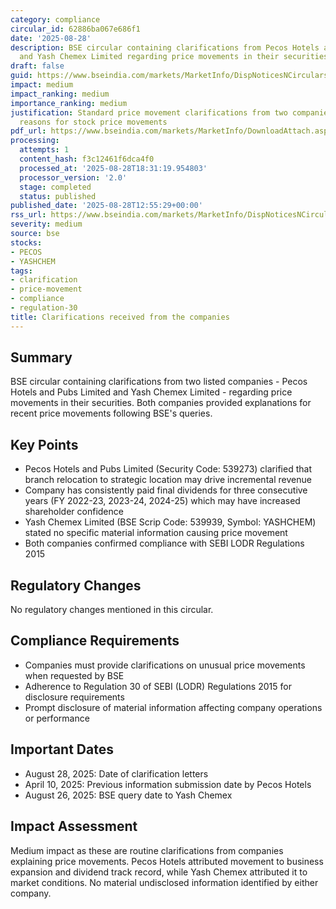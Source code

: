 ```yaml
---
category: compliance
circular_id: 62886ba067e686f1
date: '2025-08-28'
description: BSE circular containing clarifications from Pecos Hotels and Pubs Limited
  and Yash Chemex Limited regarding price movements in their securities.
draft: false
guid: https://www.bseindia.com/markets/MarketInfo/DispNoticesNCirculars.aspx?Noticeid={FB1B7367-AA9E-430D-A584-8812616DEF3A}&noticeno=20250828-51&dt=08/28/2025&icount=51&totcount=59&flag=0
impact: medium
impact_ranking: medium
importance_ranking: medium
justification: Standard price movement clarifications from two companies explaining
  reasons for stock price movements
pdf_url: https://www.bseindia.com/markets/MarketInfo/DownloadAttach.aspx?id=20250828-51&attachedId=9bda654e-e2b3-4913-97c2-b9586b8ad046
processing:
  attempts: 1
  content_hash: f3c12461f6dca4f0
  processed_at: '2025-08-28T18:31:19.954803'
  processor_version: '2.0'
  stage: completed
  status: published
published_date: '2025-08-28T12:55:29+00:00'
rss_url: https://www.bseindia.com/markets/MarketInfo/DispNoticesNCirculars.aspx?Noticeid={FB1B7367-AA9E-430D-A584-8812616DEF3A}&noticeno=20250828-51&dt=08/28/2025&icount=51&totcount=59&flag=0
severity: medium
source: bse
stocks:
- PECOS
- YASHCHEM
tags:
- clarification
- price-movement
- compliance
- regulation-30
title: Clarifications received from the companies
---
```


## Summary

BSE circular containing clarifications from two listed companies - Pecos Hotels and Pubs Limited and Yash Chemex Limited - regarding price movements in their securities. Both companies provided explanations for recent price movements following BSE's queries.

## Key Points

- Pecos Hotels and Pubs Limited (Security Code: 539273) clarified that branch relocation to strategic location may drive incremental revenue
- Company has consistently paid final dividends for three consecutive years (FY 2022-23, 2023-24, 2024-25) which may have increased shareholder confidence
- Yash Chemex Limited (BSE Scrip Code: 539939, Symbol: YASHCHEM) stated no specific material information causing price movement
- Both companies confirmed compliance with SEBI LODR Regulations 2015

## Regulatory Changes

No regulatory changes mentioned in this circular.

## Compliance Requirements

- Companies must provide clarifications on unusual price movements when requested by BSE
- Adherence to Regulation 30 of SEBI (LODR) Regulations 2015 for disclosure requirements
- Prompt disclosure of material information affecting company operations or performance

## Important Dates

- August 28, 2025: Date of clarification letters
- April 10, 2025: Previous information submission date by Pecos Hotels
- August 26, 2025: BSE query date to Yash Chemex

## Impact Assessment

Medium impact as these are routine clarifications from companies explaining price movements. Pecos Hotels attributed movement to business expansion and dividend track record, while Yash Chemex attributed it to market conditions. No material undisclosed information identified by either company.